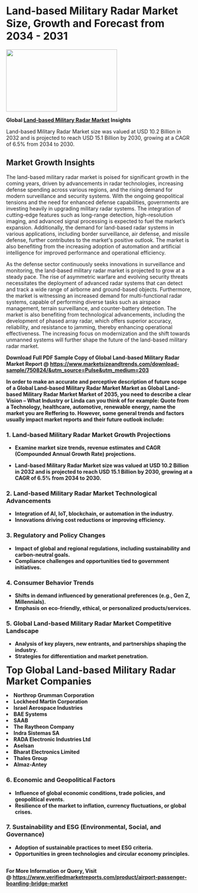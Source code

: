<H1>Land-based Military Radar Market Size, Growth and Forecast from 2034 - 2031</H1><img class="aligncenter size-medium wp-image-584254" src="https://thirdeyenews.in/wp-content/uploads/2034/09/Global-Market-Research-300x168.jpeg" alt="" width="300" height="168" /><p><strong>Global&nbsp;<a href="https://www.marketsizeandtrends.com/download-sample/750824/&amp;utm_source=Pulse&amp;utm_medium=203">Land-based Military Radar Market</a> Insights</strong></p><p>Land-based Military Radar Market size was valued at USD 10.2 Billion in 2032 and is projected to reach USD 15.1 Billion by 2030, growing at a CAGR of 6.5% from 2034 to 2030.</p><p><h2>Market Growth Insights</h2> <p>The land-based military radar market is poised for significant growth in the coming years, driven by advancements in radar technologies, increasing defense spending across various regions, and the rising demand for modern surveillance and security systems. With the ongoing geopolitical tensions and the need for enhanced defense capabilities, governments are investing heavily in upgrading military radar systems. The integration of cutting-edge features such as long-range detection, high-resolution imaging, and advanced signal processing is expected to fuel the market’s expansion. Additionally, the demand for land-based radar systems in various applications, including border surveillance, air defense, and missile defense, further contributes to the market's positive outlook. The market is also benefiting from the increasing adoption of automation and artificial intelligence for improved performance and operational efficiency.</p> <p><strong></strong></p> <p>As the defense sector continuously seeks innovations in surveillance and monitoring, the land-based military radar market is projected to grow at a steady pace. The rise of asymmetric warfare and evolving security threats necessitates the deployment of advanced radar systems that can detect and track a wide range of airborne and ground-based objects. Furthermore, the market is witnessing an increased demand for multi-functional radar systems, capable of performing diverse tasks such as airspace management, terrain surveillance, and counter-battery detection. The market is also benefiting from technological advancements, including the development of phased array radar, which offers superior accuracy, reliability, and resistance to jamming, thereby enhancing operational effectiveness. The increasing focus on modernization and the shift towards unmanned systems will further shape the future of the land-based military radar market.</p> <p><strong></p><p><span class=""><strong>Download Full PDF Sample Copy of Global Land-based Military Radar Market Report</strong> @ <a href="https://www.marketsizeandtrends.com/download-sample/750824/&amp;utm_source=Pulse&amp;utm_medium=203" target="_blank">https://www.marketsizeandtrends.com/download-sample/750824/&amp;utm_source=Pulse&amp;utm_medium=203</a></span></p><p>In order to make an accurate and perceptive description of future scope of a Global&nbsp;Land-based Military Radar Market Market as Global&nbsp;Land-based Military Radar Market Market of 2035, you need to describe a clear Vision &ndash; What Industry or Linda can you think of for example: Quote from a Technology, healthcare, automotive, renewable energy, name the market you are Reffering to. However, some general trends and factors usually impact market reports and their future outlook include:</p><h3>1.&nbsp;<strong>Land-based Military Radar Market Growth Projections</strong></h3><ul><li>Examine market size trends, revenue estimates and CAGR (Compounded Annual Growth Rate) projections.</li><li><p>Land-based Military Radar Market size was valued at USD 10.2 Billion in 2032 and is projected to reach USD 15.1 Billion by 2030, growing at a CAGR of 6.5% from 2034 to 2030.</p></li></ul><h3>2.&nbsp;<strong>Land-based Military Radar Market Technological Advancements</strong></h3><ul><li>Integration of AI, IoT, blockchain, or automation in the industry.</li><li>Innovations driving cost reductions or improving efficiency.</li></ul><h3>3.&nbsp;<strong>Regulatory and Policy Changes</strong></h3><ul><li>Impact of global and regional regulations, including sustainability and carbon-neutral goals.</li><li>Compliance challenges and opportunities tied to government initiatives.</li></ul><h3>4.&nbsp;<strong>Consumer Behavior Trends</strong></h3><ul><li>Shifts in demand influenced by generational preferences (e.g., Gen Z, Millennials).</li><li>Emphasis on eco-friendly, ethical, or personalized products/services.</li></ul><h3>5.&nbsp;<strong>Global Land-based Military Radar Market Competitive Landscape</strong></h3><ul><li>Analysis of key players, new entrants, and partnerships shaping the industry.</li><li>Strategies for differentiation and market penetration.</li></ul><p data-pm-slice="1 1 []"><span style="color: inherit; font-family: inherit; font-size: 25px;">Top Global Land-based Military Radar Market Companies</span></p><div class="" data-test-id=""><p><li>Northrop Grumman Corporation</li><li> Lockheed Martin Corporation</li><li> Israel Aerospace Industries</li><li> BAE Systems</li><li> SAAB</li><li> The Raytheon Company</li><li> Indra Sistemas SA</li><li> RADA Electronic Industries Ltd</li><li> Aselsan</li><li> Bharat Electronics Limited</li><li> Thales Group</li><li> Almaz-Antey</li></p></div><h3>6.&nbsp;<strong>Economic and Geopolitical Factors</strong></h3><ul><li>Influence of global economic conditions, trade policies, and geopolitical events.</li><li>Resilience of the market to inflation, currency fluctuations, or global crises.</li></ul><h3>7.&nbsp;<strong>Sustainability and ESG (Environmental, Social, and Governance)</strong></h3><ul><li>Adoption of sustainable practices to meet ESG criteria.</li><li>Opportunities in green technologies and circular economy principles.</li></ul><h2><strong style="font-size: 14px;">For More Information or Query, Visit @&nbsp;</strong><a style="background-color: #ffffff; font-size: 14px;" href="https://www.marketsizeandtrends.com/report/land-based-military-radar-market/" target="_blank">https://www.verifiedmarketreports.com/product/airport-passenger-boarding-bridge-market</a></h2>
